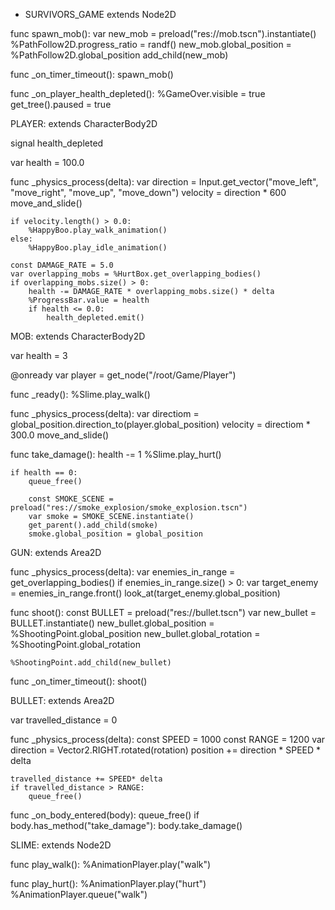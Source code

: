 - SURVIVORS_GAME
extends Node2D



func spawn_mob():
	var new_mob = preload("res://mob.tscn").instantiate()
	%PathFollow2D.progress_ratio = randf()
	new_mob.global_position = %PathFollow2D.global_position
	add_child(new_mob)


func _on_timer_timeout():
	spawn_mob()


func _on_player_health_depleted():
	%GameOver.visible = true
	get_tree().paused = true


PLAYER:
extends CharacterBody2D

signal health_depleted

var health = 100.0

func _physics_process(delta):
	var direction = Input.get_vector("move_left", "move_right", "move_up", "move_down")
	velocity = direction * 600
	move_and_slide()
	
	
	if velocity.length() > 0.0:
		%HappyBoo.play_walk_animation()
	else:
		%HappyBoo.play_idle_animation()

	const DAMAGE_RATE = 5.0
	var overlapping_mobs = %HurtBox.get_overlapping_bodies()
	if overlapping_mobs.size() > 0:
		health -= DAMAGE_RATE * overlapping_mobs.size() * delta
		%ProgressBar.value = health
		if health <= 0.0:
			health_depleted.emit()



MOB:
extends CharacterBody2D

var health = 3

@onready var player = get_node("/root/Game/Player")


func _ready():
	%Slime.play_walk()

func _physics_process(delta):
	var directiom = global_position.direction_to(player.global_position)
	velocity = directiom * 300.0
	move_and_slide()



func take_damage():
	health -= 1
	%Slime.play_hurt()
	
	if health == 0:
		queue_free()
		
		const SMOKE_SCENE = preload("res://smoke_explosion/smoke_explosion.tscn")
		var smoke = SMOKE_SCENE.instantiate()
		get_parent().add_child(smoke)
		smoke.global_position = global_position




GUN:
extends Area2D


func _physics_process(delta):
	var enemies_in_range = get_overlapping_bodies()
	if enemies_in_range.size() > 0:
		var target_enemy = enemies_in_range.front()
		look_at(target_enemy.global_position)


func shoot():
	const BULLET = preload("res://bullet.tscn")
	var new_bullet = BULLET.instantiate()
	new_bullet.global_position = %ShootingPoint.global_position
	new_bullet.global_rotation = %ShootingPoint.global_rotation
	
	%ShootingPoint.add_child(new_bullet)

func _on_timer_timeout():
	shoot()




BULLET:
extends Area2D

var travelled_distance = 0

func _physics_process(delta):
	const SPEED = 1000
	const RANGE = 1200
	var direction = Vector2.RIGHT.rotated(rotation)
	position += direction * SPEED * delta 
	
	travelled_distance += SPEED* delta
	if travelled_distance > RANGE:
		queue_free()
	


func _on_body_entered(body):
	queue_free()
	if body.has_method("take_damage"):
		body.take_damage()



SLIME:
extends Node2D


func play_walk():
	%AnimationPlayer.play("walk")


func play_hurt():
	%AnimationPlayer.play("hurt")
	%AnimationPlayer.queue("walk")
